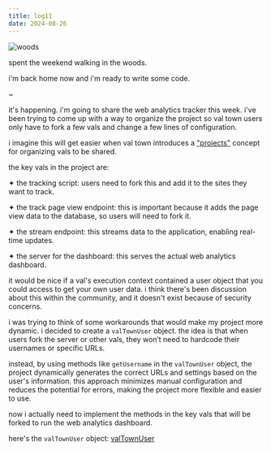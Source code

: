 ```yaml
---
title: log11
date: 2024-08-26
---
```


![woods](https://res.cloudinary.com/dcwnusepx/image/upload/v1724702197/tseeley/IMG_1965_zus2hp.jpg)

spent the weekend walking in the woods. 

i'm back home now and i'm ready to write some code.

~ 

it's happening. i'm going to share the web analytics tracker this week. i've been trying to come up with a way to organize the project so val town users only have to fork a few vals and change a few lines of configuration. 

i imagine this will get easier when val town introduces a ["projects"](https://github.com/val-town/val-town-product/discussions/139) concept for organizing vals to be shared.

the key vals in the project are:

✦ the tracking script: users need to fork this and add it to the sites they want to track.

✦ the track page view endpoint: this is important because it adds the page view data to the database, so users will need to fork it.

✦ the stream endpoint: this streams data to the application, enabling real-time updates.

✦ the server for the dashboard: this serves the actual web analytics dashboard.

it would be nice if a val's execution context contained a user object that you could access to get your own user data. i think there's been discussion about this within the community, and it doesn't exist because of security concerns.

i was trying to think of some workarounds that would make my project more dynamic. i decided to create a `valTownUser` object. the idea is that when users fork the server or other vals, they won’t need to hardcode their usernames or specific URLs. 

instead, by using methods like `getUsername` in the `valTownUser` object, the project dynamically generates the correct URLs and settings based on the user's information. this approach minimizes manual configuration and reduces the potential for errors, making the project more flexible and easier to use. 

now i actually need to implement the methods in the key vals that will be forked to run the web analytics dashboard.

here's the `valTownUser` object: [valTownUser](https://www.val.town/v/iamseeley/valTownUser)

<!-- <div id="valTownUser" data-val-id="b6022d92-63c4-11ef-87c3-de64eea55b61"></div> -->